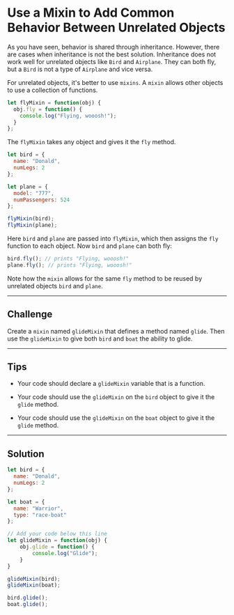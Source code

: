 # Use a Mixin to Add Common Behavior Between Unrelated Objects

As you have seen, behavior is shared through inheritance. However, there are cases when inheritance is not the best solution. Inheritance does not work well for unrelated objects like `Bird` and `Airplane`. They can both fly, but a `Bird` is not a type of `Airplane` and vice versa.

For unrelated objects, it's better to use `mixins`. A `mixin` allows other objects to use a collection of functions.

```js
let flyMixin = function(obj) {
  obj.fly = function() {
    console.log("Flying, wooosh!");
  }
};
```

The `flyMixin` takes any object and gives it the `fly` method.

```js
let bird = {
  name: "Donald",
  numLegs: 2
};

let plane = {
  model: "777",
  numPassengers: 524
};

flyMixin(bird);
flyMixin(plane);
```

Here `bird` and `plane` are passed into `flyMixin`, which then assigns the `fly` function to each object. Now `bird` and `plane` can both fly:

```js
bird.fly(); // prints "Flying, wooosh!"
plane.fly(); // prints "Flying, wooosh!"
```

Note how the `mixin` allows for the same `fly` method to be reused by unrelated objects `bird` and `plane`.

---

## Challenge

Create a `mixin` named `glideMixin` that defines a method named `glide`. Then use the `glideMixin` to give both `bird` and `boat` the ability to glide.

---

## Tips

- Your code should declare a `glideMixin` variable that is a function.

- Your code should use the `glideMixin` on the `bird` object to give it the `glide` method.

- Your code should use the `glideMixin` on the `boat` object to give it the `glide` method.

---

## Solution

```js
let bird = {
  name: "Donald",
  numLegs: 2
};

let boat = {
  name: "Warrior",
  type: "race-boat"
};

// Add your code below this line
let glideMixin = function(obj) {
    obj.glide = function() {
        console.log("Glide");
    }
}

glideMixin(bird);
glideMixin(boat);

bird.glide();
boat.glide();
```